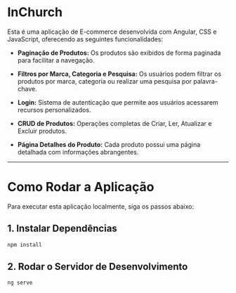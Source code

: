 
# InChurch

Esta é uma aplicação de E-commerce desenvolvida com Angular, CSS e JavaScript, oferecendo as seguintes funcionalidades:

* **Paginação de Produtos:** Os produtos são exibidos de forma paginada para facilitar a navegação.

* **Filtros por Marca, Categoria e Pesquisa:** Os usuários podem filtrar os produtos por marca, categoria ou realizar uma pesquisa por palavra-chave.

* **Login:** Sistema de autenticação que permite aos usuários acessarem recursos personalizados.

* **CRUD de Produtos:** Operações completas de Criar, Ler, Atualizar e Excluir produtos.

* **Página Detalhes do Produto:** Cada produto possui uma página detalhada com informações abrangentes.

<hr />

# Como Rodar a Aplicação

Para executar esta aplicação localmente, siga os passos abaixo:

## 1. Instalar Dependências


```bash
npm install
```

## 2.  Rodar o Servidor de Desenvolvimento

```bash 
ng serve
```
